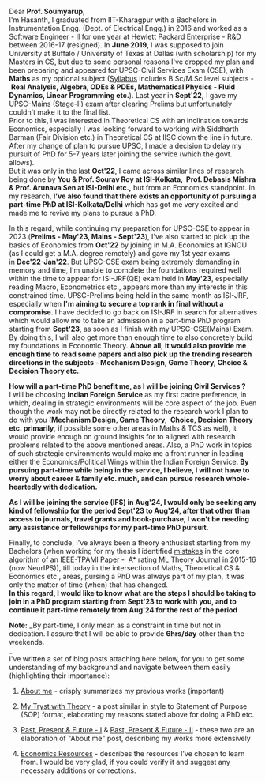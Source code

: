 Dear **Prof. Soumyarup**,   
I'm Hasanth, I graduated from IIT-Kharagpur with a Bachelors in Instrumentation Engg. (Dept. of Electrical Engg.) in 2016 and worked as a Software Engineer - II for one year at Hewlett Packard Enterprise - R&D between 2016-17 (resigned). In **June 2019**, I was supposed to join University at Buffalo / University of Texas at Dallas (with scholarship) for my Masters in CS, but due to some personal reasons I've dropped my plan and been preparing and appeared for UPSC-Civil Services Exam (CSE), with **Maths** as my optional subject ([Syllabus](https://byjus.com/free-ias-prep/ias-mathematics-syllabus/) includes B.Sc/M.Sc level subjects - **Real Analysis, Algebra, ODEs & PDEs, Mathematical Physics - Fluid Dynamics, Linear Programming etc.**). Last year in **Sept'22,** I gave my UPSC-Mains (Stage-II) exam after clearing Prelims but unfortunately couldn't make it to the final list.   
Prior to this, I was interested in Theoretical CS with an inclination towards Economics, especially I was looking forward to working with Siddharth Barman (Fair Division etc.) in Theoretical CS at IISC down the line in future. After my change of plan to pursue UPSC, I made a decision to delay my pursuit of PhD for 5-7 years later joining the service (which the govt. allows).   
But it was only in the last **Oct'22**, I came across similar lines of research being done by **You & Prof. Sourav Roy at ISI-Kolkata,  Prof. Debasis Mishra & Prof. Arunava Sen at ISI-Delhi etc.,** but from an Economics standpoint. In my research, **I've also found that there exists an opportunity of pursuing a part-time PhD at ISI-Kolkata/Delhi** which has got me very excited and made me  to revive my plans to pursue a PhD.

  
In this regard, while continuing my preparation for UPSC-CSE to appear in 2023 (**Prelims - May'23, Mains - Sept'23**), I've also started to pick up the basics of Economics from **Oct'22** by joining in M.A. Economics at IGNOU (as I could get a M.A. degree remotely) and gave my 1st year exams in **Dec'22-Jan'22**. But UPSC-CSE exam being extremely demanding in memory and time, I'm unable to complete the foundations required well within the time to appear for ISI-JRF(QE) exam held in **May'23**, especially reading Macro, Econometrics etc., appears more than my interests in this constrained time. UPSC-Prelims being held in the same month as ISI-JRF, especially when **I'm aiming to secure a top rank in final without a compromise**. I have decided to go back on ISI-JRF in search for alternatives which would allow me to take an admission in a part-time PhD program starting from **Sept'23**, as soon as I finish with my UPSC-CSE(Mains) Exam. By doing this, I will also get more than enough time to also concretely build my foundations in Economic Theory. **Above all, it would also provide me enough time to read some papers and also pick up the trending research directions in the subjects - Mechanism Design, Game Theory, Choice & Decision Theory etc.**.  
  
**How will a part-time PhD benefit me, as I will be joining Civil Services ?**  
I will be choosing **Indian Foreign Service** as my first cadre preference, in which, dealing in strategic environments will be core aspect of the job. Even though the work may not be directly related to the research work I plan to do with you (**Mechanism Design, Game Theory,  Choice, Decision Theory etc. primarily**, if possible some other areas in Maths & TCS as well), it would provide enough on ground insights for to aligned with research problems related to the above mentioned areas. Also, a PhD work in topics of such strategic environments would make me a front runner in leading either the Economics/Political Wings within the Indian Foreign Service. **By pursuing part-time while being in the service, I believe, I will not have to worry about career & family etc. much, and can pursue research whole-heartedly with dedication.** 

**As I will be joining the service (IFS) in Aug'24, I would only be seeking any kind of fellowship for the period Sept'23 to Aug'24, after that other than access to journals, travel grants and book-purchase, I won't be needing any assistance or fellowships for my part-time PhD pursuit.**
  
Finally, to conclude, I've always been a theory enthusiast starting from my Bachelors (when working for my thesis I identified [mistakes](https://drive.google.com/file/d/1hmHOy27Xk3FgPk-aof9BHi59bLE3XmL4/view) in the core algorithm of an IEEE-TPAMI [Paper](https://ieeexplore.ieee.org/document/6891337) -  A* rating ML Theory Journal in 2015-16 (now NeurIPS)), till today in the intersection of Maths, Theoretical CS & Economics etc., areas, pursing a PhD was always part of my plan, it was only the matter of time (when) that has changed.   
**In this regard, I would like to know what are the steps I should be taking to join in a PhD program starting from Sept'23 to work with you, and to continue it part-time remotely from Aug'24 for the rest of the period**  

**Note:** _By part-time, I only mean as a constraint in time but not in dedication. I assure that I will be able to provide **6hrs/day** other than the weekends.  
_  
I've written a set of blog posts attaching here below, for you to get some understanding of my background and navigate between them easily (highlighting their importance):

1.  [About me](https://jeanbourgain8.github.io/posts/Blogsite/2023-03-05-05%3A39%3A27/) - crisply summarizes my previous works (important)
    
2.  [My Tryst with Theory](https://jeanbourgain8.github.io/posts/Blogsite/2023-03-08-11%3A19%3A59/) - a post similar in style to Statement of Purpose (SOP) format, elaborating my reasons stated above for doing a PhD etc.  
    
3.  [Past, Present & Future - I](https://jeanbourgain8.github.io/posts/Blogsite/2023-02-23-17%3A38%3A35/) & [Past, Present & Future - II](https://jeanbourgain8.github.io/posts/Blogsite/2023-03-01-16%3A30%3A39/) - these two are an elaboration of "About me" post, describing my works more extensively  
    
4.  [Economics Resources](https://jeanbourgain8.github.io/posts/Blogsite/2023-03-05-05%3A43%3A56/) - describes the resources I've chosen to learn from. I would be very glad, if you could verify it and suggest any necessary additions or corrections.